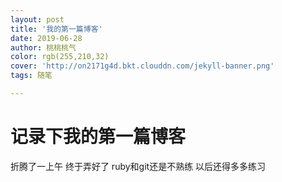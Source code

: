```yaml
---
layout: post
title: '我的第一篇博客'
date: 2019-06-28
author: 桃桃桃气
color: rgb(255,210,32)
cover: 'http://on2171g4d.bkt.clouddn.com/jekyll-banner.png'
tags: 随笔

---
```


# 记录下我的第一篇博客
 折腾了一上午 终于弄好了 ruby和git还是不熟练 以后还得多多练习

